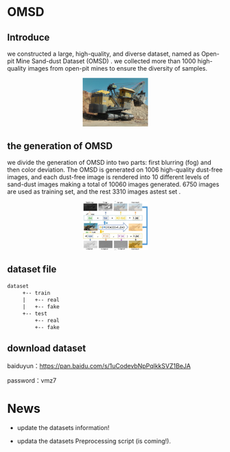 # OMSD

## Introduce
we constructed a large, high-quality, and diverse dataset, named as Open-pit Mine Sand-dust Dataset (OMSD) . we collected more than 1000 high-quality images from open-pit mines to ensure the diversity of samples.


<div align="center">
    <a href="./">
        <img src="./doc/images/image1.png" width="30%"/>
    </a>
</div>

## the generation of OMSD

we divide the generation of OMSD into two parts: first blurring (fog) and then color deviation. The OMSD is generated on 1006 high-quality dust-free images, and each dust-free image is rendered into 10 different levels of sand-dust images making a total of 10060 images generated. 6750 images are used as training set, and the rest 3310 images astest set .

<div align="center">
    <a href="./">
        <img src="./doc/images/image2.JPG" width="30%"/>
    </a>
</div>

## dataset file

```
dataset
     +-- train
     |   +-- real
     |   +-- fake
     +-- test
         +-- real
         +-- fake

```

## download dataset

baiduyun：https://pan.baidu.com/s/1uCodevbNpPqlkkSVZ1BeJA 

password：vmz7 

# News

- update the datasets information!

- updata the datasets Preprocessing script (is coming!).




